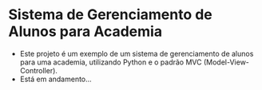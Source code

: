 # Sistema de Gerenciamento de Alunos para Academia

- Este projeto é um exemplo de um sistema de gerenciamento de alunos para uma academia, utilizando Python e o padrão MVC (Model-View-Controller).
- Está em andamento... 

